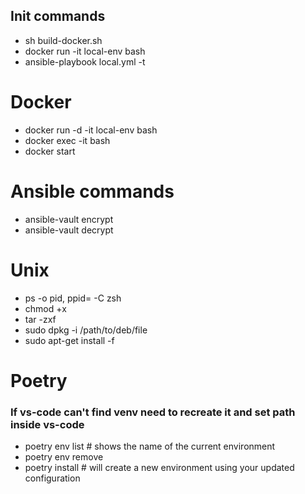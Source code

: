 ## Init commands
- sh build-docker.sh
- docker run -it local-env bash
- ansible-playbook local.yml -t <tag name>

# Docker 
- docker run -d -it  local-env bash
- docker exec -it <mycontainer> bash
- docker start <mycontainer>


# Ansible commands
- ansible-vault encrypt <file name>
- ansible-vault decrypt <file name>


# Unix
- ps -o pid, ppid= -C zsh
- chmod +x <filename>
- tar -zxf 
- sudo dpkg -i /path/to/deb/file
- sudo apt-get install -f


# Poetry 

### If vs-code can't find venv need to recreate it and set path inside vs-code
- poetry env list  # shows the name of the current environment
- poetry env remove <current environment>
- poetry install  # will create a new environment using your updated configuration
